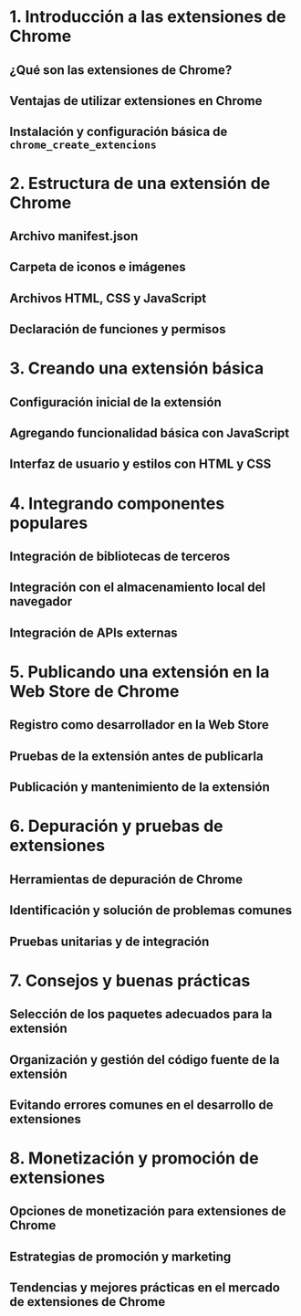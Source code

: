 # 1. Introducción a las extensiones de Chrome
## ¿Qué son las extensiones de Chrome?
## Ventajas de utilizar extensiones en Chrome
## Instalación y configuración básica de `chrome_create_extencions`

# 2. Estructura de una extensión de Chrome
## Archivo manifest.json
## Carpeta de iconos e imágenes
## Archivos HTML, CSS y JavaScript
## Declaración de funciones y permisos

# 3. Creando una extensión básica
## Configuración inicial de la extensión
## Agregando funcionalidad básica con JavaScript
## Interfaz de usuario y estilos con HTML y CSS

# 4. Integrando componentes populares
## Integración de bibliotecas de terceros
## Integración con el almacenamiento local del navegador
## Integración de APIs externas

# 5. Publicando una extensión en la Web Store de Chrome
## Registro como desarrollador en la Web Store
## Pruebas de la extensión antes de publicarla
## Publicación y mantenimiento de la extensión

# 6. Depuración y pruebas de extensiones
## Herramientas de depuración de Chrome
## Identificación y solución de problemas comunes
## Pruebas unitarias y de integración

# 7. Consejos y buenas prácticas
## Selección de los paquetes adecuados para la extensión
## Organización y gestión del código fuente de la extensión
## Evitando errores comunes en el desarrollo de extensiones

# 8. Monetización y promoción de extensiones
## Opciones de monetización para extensiones de Chrome
## Estrategias de promoción y marketing
## Tendencias y mejores prácticas en el mercado de extensiones de Chrome